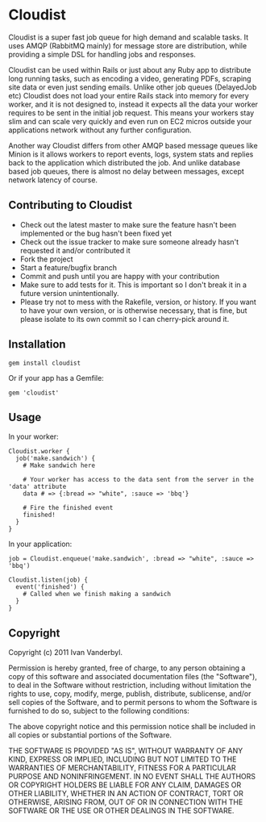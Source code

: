 Cloudist
========

Cloudist is a super fast job queue for high demand and scalable tasks. It uses AMQP (RabbitMQ mainly) for message store are
distribution, while providing a simple DSL for handling jobs and responses.

Cloudist can be used within Rails or just about any Ruby app to distribute long running tasks, such as encoding a video, generating PDFs, scraping site data
or even just sending emails. Unlike other job queues (DelayedJob etc) Cloudist does not load your entire Rails stack into memory for every worker, and it is not designed to, instead it
expects all the data your worker requires to be sent in the initial job request. This means your workers stay slim and can scale very quickly and even run on EC2 micros outside your applications
network without any further configuration.

Another way Cloudist differs from other AMQP based message queues like Minion is it allows workers to report events, logs, system stats and replies back to the application which distributed the
job. And unlike database based job queues, there is almost no delay between messages, except network latency of course.

Contributing to Cloudist
------------------------
 
* Check out the latest master to make sure the feature hasn't been implemented or the bug hasn't been fixed yet
* Check out the issue tracker to make sure someone already hasn't requested it and/or contributed it
* Fork the project
* Start a feature/bugfix branch
* Commit and push until you are happy with your contribution
* Make sure to add tests for it. This is important so I don't break it in a future version unintentionally.
* Please try not to mess with the Rakefile, version, or history. If you want to have your own version, or is otherwise necessary, that is fine, but please isolate to its own commit so I can cherry-pick around it.

Installation
------------

    gem install cloudist
    

Or if your app has a Gemfile:
    
    gem 'cloudist'

Usage
-----

In your worker:

    Cloudist.worker {
      job('make.sandwich') {
        # Make sandwich here
        
        # Your worker has access to the data sent from the server in the 'data' attribute
        data # => {:bread => "white", :sauce => 'bbq'}
        
        # Fire the finished event
        finished!
      }
    }
    
In your application:

    job = Cloudist.enqueue('make.sandwich', :bread => "white", :sauce => 'bbq')
    
    Cloudist.listen(job) {
      event('finished') {
        # Called when we finish making a sandwich
      }
    }
    
Copyright
---------

Copyright (c) 2011 Ivan Vanderbyl. 

Permission is hereby granted, free of charge, to any person obtaining
a copy of this software and associated documentation files (the
"Software"), to deal in the Software without restriction, including
without limitation the rights to use, copy, modify, merge, publish,
distribute, sublicense, and/or sell copies of the Software, and to
permit persons to whom the Software is furnished to do so, subject to
the following conditions:

The above copyright notice and this permission notice shall be
included in all copies or substantial portions of the Software.

THE SOFTWARE IS PROVIDED "AS IS", WITHOUT WARRANTY OF ANY KIND,
EXPRESS OR IMPLIED, INCLUDING BUT NOT LIMITED TO THE WARRANTIES OF
MERCHANTABILITY, FITNESS FOR A PARTICULAR PURPOSE AND
NONINFRINGEMENT. IN NO EVENT SHALL THE AUTHORS OR COPYRIGHT HOLDERS BE
LIABLE FOR ANY CLAIM, DAMAGES OR OTHER LIABILITY, WHETHER IN AN ACTION
OF CONTRACT, TORT OR OTHERWISE, ARISING FROM, OUT OF OR IN CONNECTION
WITH THE SOFTWARE OR THE USE OR OTHER DEALINGS IN THE SOFTWARE.

